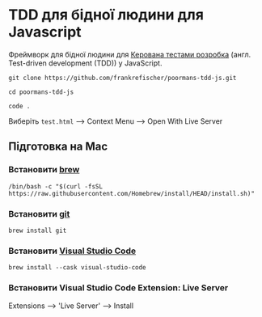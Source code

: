 # TDD для бідної людини для Javascript

Фреймворк для бідної людини для [Керована тестами розробка](https://uk.wikipedia.org/wiki/Керована_тестами_розробка) (англ. Test-driven development (TDD)) у JavaScript.

`git clone https://github.com/frankrefischer/poormans-tdd-js.git`

`cd poormans-tdd-js`

`code .`

Виберіть `test.html` --> Context Menu --> Open With Live Server

## Підготовка на Mac

### Встановити [brew](https://brew.sh/)

`/bin/bash -c "$(curl -fsSL https://raw.githubusercontent.com/Homebrew/install/HEAD/install.sh)"`


### Встановити [git](https://formulae.brew.sh/formula/git#default)

`brew install git`

### Встановити [Visual Studio Code](https://formulae.brew.sh/cask/visual-studio-code#default)

`brew install --cask visual-studio-code`

### Встановити Visual Studio Code Extension: Live Server

Extensions --> 'Live Server' --> Install
